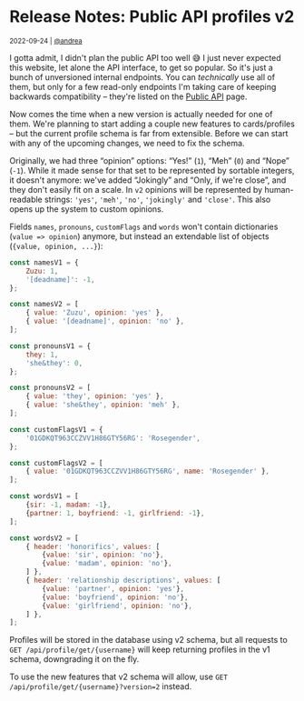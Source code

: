 # Release Notes: Public API profiles v2

<small>2022-09-24 | [@andrea](/@andrea)</small>

I gotta admit, I didn't plan the public API too well 😅
I just never expected this website, let alone the API interface, to get so popular.
So it's just a bunch of unversioned internal endpoints.
You can _technically_ use all of them, but only for a few read-only endpoints
I'm taking care of keeping backwards compatibility – they're listed on the [Public API](/api) page.

Now comes the time when a new version is actually needed for one of them.
We're planning to start adding a couple new features to cards/profiles –
but the current profile schema is far from extensible.
Before we can start with any of the upcoming changes,
we need to fix the schema.

Originally, we had three “opinion” options: “Yes!” (`1`), “Meh” (`0`) and “Nope” (`-1`).
While it made sense for that set to be represented by sortable integers, it doesn't anymore:
we've added “Jokingly” and “Only, if we're close”, and they don't easily fit on a scale.
In `v2` opinions will be represented by human-readable strings: `'yes'`, `'meh'`, `'no'`, `'jokingly'` and `'close'`.
This also opens up the system to custom opinions.

Fields `names`, `pronouns`, `customFlags` and `words` won't contain dictionaries (`value => opinion`) anymore,
but instead an extendable list of objects (`{value, opinion, ...}`):

```js
const namesV1 = {
    Zuzu: 1,
    '[deadname]': -1,
};

const namesV2 = [
    { value: 'Zuzu', opinion: 'yes' },
    { value: '[deadname]', opinion: 'no' },
];
```

```js
const pronounsV1 = {
    they: 1,
    'she&they': 0,
};

const pronounsV2 = [
    { value: 'they', opinion: 'yes' },
    { value: 'she&they', opinion: 'meh' },
];
```

```js
const customFlagsV1 = {
    '01GDKQT963CCZVV1H86GTY56RG': 'Rosegender',
};

const customFlagsV2 = [
    { value: '01GDKQT963CCZVV1H86GTY56RG', name: 'Rosegender' },
];
```

```js
const wordsV1 = [
    {sir: -1, madam: -1},
    {partner: 1, boyfriend: -1, girlfriend: -1},
];

const wordsV2 = [
    { header: 'honorifics', values: [
        {value: 'sir', opinion: 'no'},
        {value: 'madam', opinion: 'no'},
    ] },
    { header: 'relationship descriptions', values: [
        {value: 'partner', opinion: 'yes'},
        {value: 'boyfriend', opinion: 'no'},
        {value: 'girlfriend', opinion: 'no'},
    ] },
];
```

Profiles will be stored in the database using v2 schema, but all requests to `GET /api/profile/get/{username}`
will keep returning profiles in the v1 schema, downgrading it on the fly.

To use the new features that v2 schema will allow, use `GET /api/profile/get/{username}?version=2` instead.
